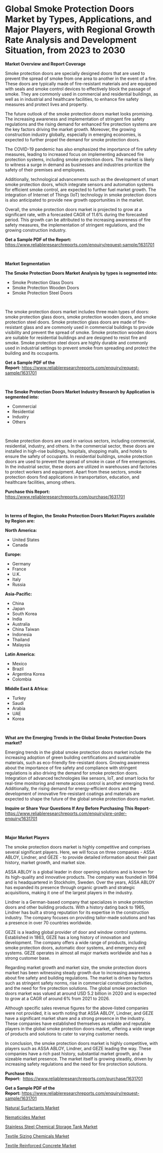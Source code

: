 <p><h1>Global Smoke Protection Doors Market by Types, Applications, and Major Players, with Regional Growth Rate Analysis and Development Situation, from 2023 to 2030</h1></p><p><strong>Market Overview and Report Coverage</strong></p>
<p><p>Smoke protection doors are specially designed doors that are used to prevent the spread of smoke from one area to another in the event of a fire. These doors are typically made of fire-resistant materials and are equipped with seals and smoke control devices to effectively block the passage of smoke. They are commonly used in commercial and residential buildings, as well as in industrial and healthcare facilities, to enhance fire safety measures and protect lives and property.</p><p>The future outlook of the smoke protection doors market looks promising. The increasing awareness and implementation of stringent fire safety regulations and the rising demand for enhanced fire protection systems are the key factors driving the market growth. Moreover, the growing construction industry globally, especially in emerging economies, is expected to further propel the demand for smoke protection doors.</p><p>The COVID-19 pandemic has also emphasized the importance of fire safety measures, leading to increased focus on implementing advanced fire protection systems, including smoke protection doors. The market is likely to witness a surge in demand as businesses and industries prioritize the safety of their premises and employees.</p><p>Additionally, technological advancements such as the development of smart smoke protection doors, which integrate sensors and automation systems for efficient smoke control, are expected to further fuel market growth. The integration of Internet of Things (IoT) technology in smoke protection doors is also anticipated to provide new growth opportunities in the market.</p><p>Overall, the smoke protection doors market is projected to grow at a significant rate, with a forecasted CAGR of 11.6% during the forecasted period. This growth can be attributed to the increasing awareness of fire safety measures, the implementation of stringent regulations, and the growing construction industry.</p></p>
<p><strong>Get a Sample PDF of the Report:</strong> <a href="https://www.reliableresearchreports.com/enquiry/request-sample/1631701">https://www.reliableresearchreports.com/enquiry/request-sample/1631701</a></p>
<p>&nbsp;</p>
<p><strong>Market Segmentation</strong></p>
<p><strong>The Smoke Protection Doors Market Analysis by types is segmented into:</strong></p>
<p><ul><li>Smoke Protection Glass Doors</li><li>Smoke Protection Wooden Doors</li><li>Smoke Protection Steel Doors</li></ul></p>
<p>&nbsp;</p>
<p><p>The smoke protection doors market includes three main types of doors: smoke protection glass doors, smoke protection wooden doors, and smoke protection steel doors. Smoke protection glass doors are made of fire-resistant glass and are commonly used in commercial buildings to provide visibility and prevent the spread of smoke. Smoke protection wooden doors are suitable for residential buildings and are designed to resist fire and smoke. Smoke protection steel doors are highly durable and commonly used in industrial settings to prevent smoke from spreading and protect the building and its occupants.</p></p>
<p><strong>Get a Sample PDF of the Report:</strong>&nbsp;<a href="https://www.reliableresearchreports.com/enquiry/request-sample/1631701">https://www.reliableresearchreports.com/enquiry/request-sample/1631701</a></p>
<p>&nbsp;</p>
<p><strong>The Smoke Protection Doors Market Industry Research by Application is segmented into:</strong></p>
<p><ul><li>Commercial</li><li>Residential</li><li>Industry</li><li>Others</li></ul></p>
<p>&nbsp;</p>
<p><p>Smoke protection doors are used in various sectors, including commercial, residential, industry, and others. In the commercial sector, these doors are installed in high-rise buildings, hospitals, shopping malls, and hotels to ensure the safety of occupants. In residential buildings, smoke protection doors are used to prevent the spread of smoke in case of fire emergencies. In the industrial sector, these doors are utilized in warehouses and factories to protect workers and equipment. Apart from these sectors, smoke protection doors find applications in transportation, education, and healthcare facilities, among others.</p></p>
<p><strong>Purchase this Report:</strong>&nbsp; <a href="https://www.reliableresearchreports.com/purchase/1631701">https://www.reliableresearchreports.com/purchase/1631701</a></p>
<p>&nbsp;</p>
<p><strong>In terms of Region, the Smoke Protection Doors Market Players available by Region are:</strong></p>
<p>
    <p> <strong> North America: </strong>
        <ul>
            <li>United States</li>
            <li>Canada</li>
        </ul>
        </p> 
    <p> <strong> Europe: </strong>
        <ul>
            <li>Germany</li>
            <li>France</li>
            <li>U.K.</li>
            <li>Italy</li>
            <li>Russia</li>
        </ul>
        </p> 
    <p> <strong> Asia-Pacific: </strong>
        <ul>
            <li>China</li>
            <li>Japan</li>
            <li>South Korea</li>
            <li>India</li>
            <li>Australia</li>
            <li>China Taiwan</li>
            <li>Indonesia</li>
            <li>Thailand</li>
            <li>Malaysia</li>
        </ul>
        </p> 
    <p> <strong> Latin America: </strong>
        <ul>
            <li>Mexico</li>
            <li>Brazil</li>
            <li>Argentina Korea</li>
            <li>Colombia</li>
        </ul>
        </p> 
    <p> <strong> Middle East & Africa: </strong>
        <ul>
            <li>Turkey</li>
            <li>Saudi</li>
            <li>Arabia</li>
            <li>UAE</li>
            <li>Korea</li>
        </ul>
    </p>
    </p>
<p>&nbsp;</p>
<p><strong>What are the Emerging Trends in the Global Smoke Protection Doors market?</strong></p>
<p><p>Emerging trends in the global smoke protection doors market include the increasing adoption of green building certifications and sustainable materials, such as eco-friendly fire-resistant doors. Growing awareness about the importance of fire safety and compliance with stringent regulations is also driving the demand for smoke protection doors. Integration of advanced technologies like sensors, IoT, and smart locks for real-time monitoring and remote access control is another emerging trend. Additionally, the rising demand for energy-efficient doors and the development of innovative fire-resistant coatings and materials are expected to shape the future of the global smoke protection doors market.</p></p>
<p><strong>Inquire or Share Your Questions If Any Before Purchasing This Report</strong>- <a href="https://www.reliableresearchreports.com/enquiry/pre-order-enquiry/1631701">https://www.reliableresearchreports.com/enquiry/pre-order-enquiry/1631701</a></p>
<p>&nbsp;</p>
<p><strong>Major Market Players</strong></p>
<p><p>The smoke protection doors market is highly competitive and comprises several significant players. Here, we will focus on three companies - ASSA ABLOY, Lindner, and GEZE - to provide detailed information about their past history, market growth, and market size.</p><p>ASSA ABLOY is a global leader in door opening solutions and is known for its high-quality and innovative products. The company was founded in 1994 and is headquartered in Stockholm, Sweden. Over the years, ASSA ABLOY has expanded its presence through organic growth and strategic acquisitions, making it one of the largest players in the industry.</p><p>Lindner is a German-based company that specializes in smoke protection doors and other building products. With a history dating back to 1965, Lindner has built a strong reputation for its expertise in the construction industry. The company focuses on providing tailor-made solutions and has a presence in over 70 countries worldwide.</p><p>GEZE is a leading global provider of door and window control systems. Established in 1863, GEZE has a long history of innovation and development. The company offers a wide range of products, including smoke protection doors, automatic door systems, and emergency exit systems. GEZE operates in almost all major markets worldwide and has a strong customer base.</p><p>Regarding market growth and market size, the smoke protection doors market has been witnessing steady growth due to increasing awareness about fire safety and building regulations. The market is driven by factors such as stringent safety norms, rise in commercial construction activities, and the need for fire protection solutions. The global smoke protection doors market was valued at around USD 5.2 billion in 2020 and is expected to grow at a CAGR of around 6% from 2021 to 2026.</p><p>Although specific sales revenue figures for the above-listed companies were not provided, it is worth noting that ASSA ABLOY, Lindner, and GEZE have a significant market share and a strong presence in the industry. These companies have established themselves as reliable and reputable players in the global smoke protection doors market, offering a wide range of products and solutions to cater to varying customer needs.</p><p>In conclusion, the smoke protection doors market is highly competitive, with players such as ASSA ABLOY, Lindner, and GEZE leading the way. These companies have a rich past history, substantial market growth, and a sizeable market presence. The market itself is growing steadily, driven by increasing safety regulations and the need for fire protection solutions.</p></p>
<p><strong>Purchase this Report:</strong>&nbsp;&nbsp;<a href="https://www.reliableresearchreports.com/purchase/1631701">https://www.reliableresearchreports.com/purchase/1631701</a></p>
<p></p>
<p><strong>Get a Sample PDF of the Report:</strong>&nbsp;<a href="https://www.reliableresearchreports.com/enquiry/request-sample/1631701">https://www.reliableresearchreports.com/enquiry/request-sample/1631701</a></p>
<p><p><a href="https://medium.com/@favor.case.flash/natural-surfactants-market-comprehensive-assessment-by-type-application-and-geography-04395241b122">Natural Surfactants Market</a></p><p><a href="https://medium.com/@half.skull.am/nematicides-market-size-cagr-trends-2024-2030-e3cdb666e6d2">Nematicides Market</a></p><p><a href="https://medium.com/@there.mix.bring/stainless-steel-chemical-storage-tank-market-research-report-its-history-and-forecast-2023-to-2030-7ccf4193218a">Stainless Steel Chemical Storage Tank Market</a></p><p><a href="https://medium.com/@palm.quick.roof/textile-sizing-chemicals-market-research-report-its-history-and-forecast-2023-to-2030-3543a7878995">Textile Sizing Chemicals Market</a></p><p><a href="https://medium.com/@read.code.store/textile-reinforced-concrete-market-competitive-analysis-market-trends-and-forecast-to-2030-33b7076e3bfd">Textile Reinforced Concrete Market</a></p></p>
